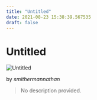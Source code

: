 ```yaml
---
title: "Untitled"
date: 2021-08-23 15:38:39.567535
draft: false
---
```


# Untitled

![Untitled](../images/174464c4-0452-11ec-8377-1e00f30e0089.png)

by *smithermannathan*



> No description provided.